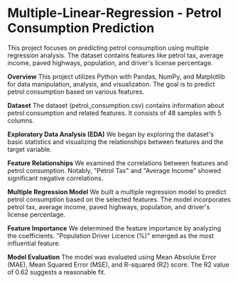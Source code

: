 # Multiple-Linear-Regression - Petrol Consumption Prediction

This project focuses on predicting petrol consumption using multiple regression analysis. The dataset contains features like petrol tax, average income, paved highways, population, and driver's license percentage.

**Overview**
This project utilizes Python with Pandas, NumPy, and Matplotlib for data manipulation, analysis, and visualization. The goal is to predict petrol consumption based on various features.

**Dataset**
The dataset (petrol_consumption.csv) contains information about petrol consumption and related features. It consists of 48 samples with 5 columns.

**Exploratory Data Analysis (EDA)**
We began by exploring the dataset's basic statistics and visualizing the relationships between features and the target variable.

**Feature Relationships**
We examined the correlations between features and petrol consumption. Notably, "Petrol Tax" and "Average Income" showed significant negative correlations.

**Multiple Regression Model**
We built a multiple regression model to predict petrol consumption based on the selected features. The model incorporates petrol tax, average income, paved highways, population, and driver's license percentage.

**Feature Importance**
We determined the feature importance by analyzing the coefficients. "Population Driver Licence (%)" emerged as the most influential feature.

**Model Evaluation**
The model was evaluated using Mean Absolute Error (MAE), Mean Squared Error (MSE), and R-squared (R2) score. The R2 value of 0.62 suggests a reasonable fit.

